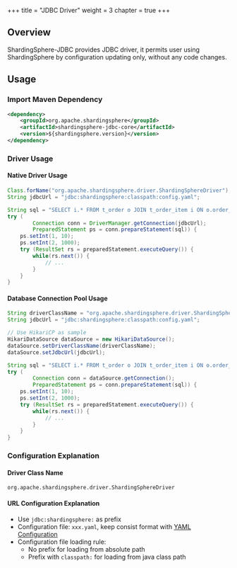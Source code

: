 +++
title = "JDBC Driver"
weight = 3
chapter = true
+++

## Overview

ShardingSphere-JDBC provides JDBC driver, it permits user using ShardingSphere by configuration updating only, without any code changes.

## Usage

### Import Maven Dependency

```xml
<dependency>
    <groupId>org.apache.shardingsphere</groupId>
    <artifactId>shardingsphere-jdbc-core</artifactId>
    <version>${shardingsphere.version}</version>
</dependency>
```

### Driver Usage

#### Native Driver Usage

```java
Class.forName("org.apache.shardingsphere.driver.ShardingSphereDriver"); // Or use SPI to register database driver
String jdbcUrl = "jdbc:shardingsphere:classpath:config.yaml";

String sql = "SELECT i.* FROM t_order o JOIN t_order_item i ON o.order_id=i.order_id WHERE o.user_id=? AND o.order_id=?";
try (
        Connection conn = DriverManager.getConnection(jdbcUrl);
        PreparedStatement ps = conn.prepareStatement(sql)) {
    ps.setInt(1, 10);
    ps.setInt(2, 1000);
    try (ResultSet rs = preparedStatement.executeQuery()) {
        while(rs.next()) {
            // ...
        }
    }
}
```

#### Database Connection Pool Usage

```java
String driverClassName = "org.apache.shardingsphere.driver.ShardingSphereDriver";
String jdbcUrl = "jdbc:shardingsphere:classpath:config.yaml";

// Use HikariCP as sample 
HikariDataSource dataSource = new HikariDataSource();
dataSource.setDriverClassName(driverClassName);
dataSource.setJdbcUrl(jdbcUrl);

String sql = "SELECT i.* FROM t_order o JOIN t_order_item i ON o.order_id=i.order_id WHERE o.user_id=? AND o.order_id=?";
try (
        Connection conn = dataSource.getConnection();
        PreparedStatement ps = conn.prepareStatement(sql)) {
    ps.setInt(1, 10);
    ps.setInt(2, 1000);
    try (ResultSet rs = preparedStatement.executeQuery()) {
        while(rs.next()) {
            // ...
        }
    }
}
```

### Configuration Explanation

#### Driver Class Name

`org.apache.shardingsphere.driver.ShardingSphereDriver`

#### URL Configuration Explanation

- Use `jdbc:shardingsphere:` as prefix
- Configuration file: `xxx.yaml`, keep consist format with [YAML Configuration](/en/user-manual/yaml-config/)
- Configuration file loading rule:
  - No prefix for loading from absolute path
  - Prefix with `classpath:` for loading from java class path
